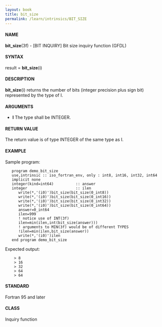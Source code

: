 ```yaml
---
layout: book
title: bit_size
permalink: /learn/intrinsics/BIT_SIZE
---
```

#### NAME

__bit\_size__(3f) - \[BIT INQUIRY\] Bit size inquiry function
(GFDL)

#### SYNTAX

result = __bit\_size__(i)

#### DESCRIPTION

__bit\_size__(i) returns the number of bits (integer precision plus sign
bit) represented by the type of I.

#### ARGUMENTS

  - __I__
    The type shall be INTEGER.

#### RETURN VALUE

The return value is of type INTEGER of the same type as I.

#### EXAMPLE

Sample program:

```
   program demo_bit_size
   use,intrinsic :: iso_fortran_env, only : int8, int16, int32, int64
   implicit none
   integer(kind=int64)          :: answer
   integer                      :: ilen
      write(*,'(i0)')bit_size(bit_size(0_int8))
      write(*,'(i0)')bit_size(bit_size(0_int16))
      write(*,'(i0)')bit_size(bit_size(0_int32))
      write(*,'(i0)')bit_size(bit_size(0_int64))
      answer=0_int64
      ilen=999
      ! notice use of INT(3f)
      ilen=min(ilen,int(bit_size(answer)))
      ! arguments to MIN(3f) would be of different TYPES
      !ilen=min(ilen,bit_size(answer))
      write(*,'(i0)')ilen
   end program demo_bit_size
```

Expected output:

```
    > 8
    > 16
    > 32
    > 64
    > 64
```

#### STANDARD

Fortran 95 and later

#### CLASS

Inquiry function
